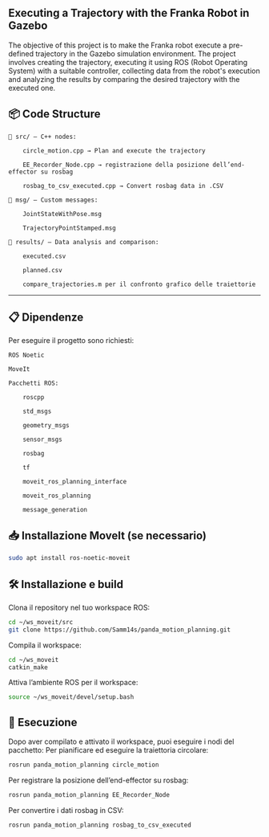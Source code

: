 ## Executing a Trajectory with the Franka Robot in Gazebo

The objective of this project is to make the Franka robot execute a pre-defined trajectory in the Gazebo simulation environment. The project involves creating the trajectory, executing it using ROS (Robot Operating System) with a suitable controller, collecting data from the robot's execution and analyzing the results by comparing the desired trajectory with the executed one.


## 📦 Code Structure

    📁 src/ — C++ nodes:

        circle_motion.cpp → Plan and execute the trajectory

        EE_Recorder_Node.cpp → registrazione della posizione dell’end-effector su rosbag

        rosbag_to_csv_executed.cpp → Convert rosbag data in .CSV

    📁 msg/ — Custom messages:

        JointStateWithPose.msg

        TrajectoryPointStamped.msg

    📁 results/ — Data analysis and comparison:

        executed.csv

        planned.csv

        compare_trajectories.m per il confronto grafico delle traiettorie
---
## 📋 Dipendenze

Per eseguire il progetto sono richiesti:

    ROS Noetic

    MoveIt

    Pacchetti ROS:

        roscpp

        std_msgs

        geometry_msgs

        sensor_msgs

        rosbag

        tf

        moveit_ros_planning_interface

        moveit_ros_planning

        message_generation

## 📥 Installazione MoveIt (se necessario)
```bash
sudo apt install ros-noetic-moveit
```
## 🛠️ Installazione e build

Clona il repository nel tuo workspace ROS:
```bash
cd ~/ws_moveit/src
git clone https://github.com/Samm14s/panda_motion_planning.git
```
Compila il workspace:
```bash
cd ~/ws_moveit
catkin_make
```
Attiva l’ambiente ROS per il workspace:
```bash
source ~/ws_moveit/devel/setup.bash
```
## 🚀 Esecuzione

Dopo aver compilato e attivato il workspace, puoi eseguire i nodi del pacchetto:
Per pianificare ed eseguire la traiettoria circolare:
```bash
rosrun panda_motion_planning circle_motion
```
Per registrare la posizione dell’end-effector su rosbag:
```bash
rosrun panda_motion_planning EE_Recorder_Node
```
Per convertire i dati rosbag in CSV:
```bash
rosrun panda_motion_planning rosbag_to_csv_executed
```
